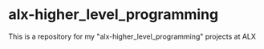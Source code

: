 # alx-higher_level_programming

This is a repository for my
"alx-higher_level_programming" projects at ALX
